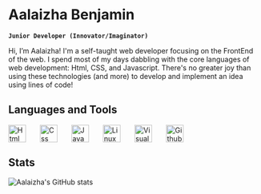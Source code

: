 # Aalaizha Benjamin

**`Junior Developer (Innovator/Imaginator)`**

Hi, I’m Aalaizha! I'm a self-taught web developer focusing on the FrontEnd of the web. I spend most of my days dabbling with the core languages of web development: Html, CSS, and Javascript. There's no greater joy than using these technologies (and more) to develop and implement an idea using lines of code!

## Languages and Tools

<img align="left" alt="Html" width="35px" src="https://cdn.jsdelivr.net/gh/devicons/devicon/icons/html5/html5-original.svg" style="padding-right:25px;"/>

<img align="left" alt="Css" width="35px" src="https://cdn.jsdelivr.net/gh/devicons/devicon/icons/css3/css3-original.svg" style="padding-right:25px;"/>

<img align="left" alt="JavaScript" width="35px" src="https://cdn.jsdelivr.net/gh/devicons/devicon/icons/javascript/javascript-original.svg" style="padding-right:25px;"/>

<img align="left" alt="Linux" width="35px" src="https://cdn.jsdelivr.net/gh/devicons/devicon/icons/linux/linux-original.svg" style="padding-right:25px;"/>

<img align="left" alt="Visual Studio Code" width="35px" src="https://cdn.jsdelivr.net/gh/devicons/devicon/icons/visualstudio/visualstudio-plain.svg" style="padding-right:25px;"/>

<img align="left" alt="Github" width="35px" src="https://cdn.jsdelivr.net/gh/devicons/devicon/icons/github/github-original.svg" style="padding-right:25px;"/>

<br>
<br>

## Stats

![Aalaizha's GitHub stats](https://github-readme-stats.vercel.app/api?username=LaiDev&show_icons=true&theme=radical)

<!---
LaiDev/LaiDev is a ✨ special ✨ repository because its `README.md` (this file) appears on your GitHub profile.
You can click the Preview link to take a look at your changes.
--->

